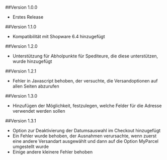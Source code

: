 ##Version 1.0.0
- Erstes Release

##Version 1.1.0
- Kompatibilität mit Shopware 6.4 hinzugefügt

##Version 1.2.0
- Unterstützung für Abholpunkte für Spediteure, die diese unterstützen, wurde hinzugefügt

##Version 1.2.1
- Fehler in Javascript behoben, der versuchte, die Versandoptionen auf allen Seiten abzurufen

##Version 1.3.0
- Hinzufügen der Möglichkeit, festzulegen, welche Felder für die Adresse verwendet werden sollen

##Version 1.3.1
- Option zur Deaktivierung der Datumsauswahl im Checkout hinzugefügt
- Ein Fehler wurde behoben, der Ausnahmen verursachte, wenn zuerst eine andere Versandart ausgewählt und dann auf die Option MyParcel umgestellt wurde
- Einige andere kleinere Fehler behoben
